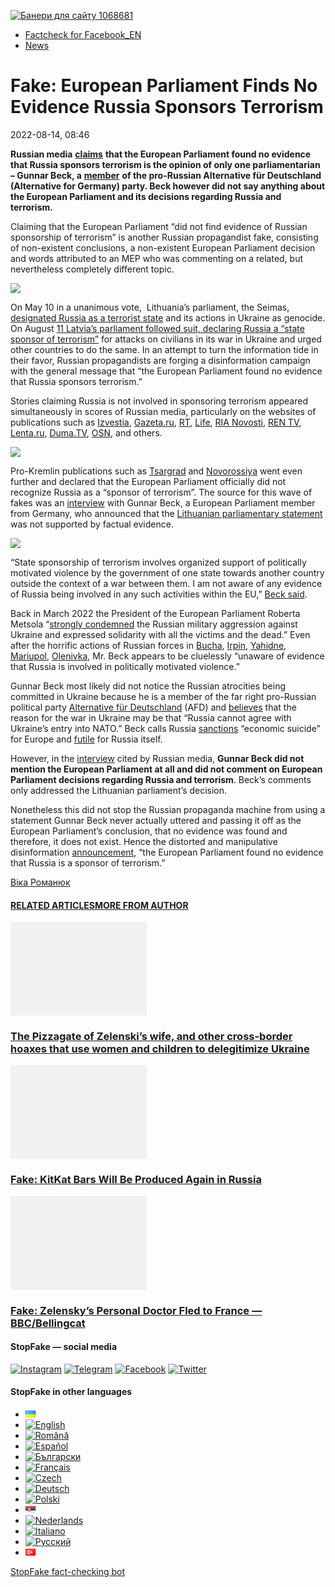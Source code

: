 [![](https://www.stopfake.org/content/uploads/2022/08/Baneri-dlya-sai-tu-1068681-11.png "Банери для сайту 1068681")](https://www.stopfake.org/content/uploads/2022/08/Baneri-dlya-sai-tu-1068681-11.png)

*   [Factcheck for Facebook\_EN](https://www.stopfake.org/en/category/factcheck-facebook-en/)
*   [News](https://www.stopfake.org/en/category/news/)

Fake: European Parliament Finds No Evidence Russia Sponsors Terrorism
=====================================================================

2022-08-14, 08:46

[](https://www.facebook.com/sharer/sharer.php?u=https%3A%2F%2Fwww.stopfake.org%2Fen%2Ffake-european-parliament-finds-no-evidence-russia-sponsors-terrorism%2F "Facebook")[](viber://forward?text=Fake%3A%20European%20Parliament%20Finds%20No%20Evidence%20Russia%20Sponsors%20Terrorism%20https%3A%2F%2Fwww.stopfake.org%2Fen%2Ffake-european-parliament-finds-no-evidence-russia-sponsors-terrorism%2F "Viber")[](https://twitter.com/intent/tweet?text=Fake%3A%20European%20Parliament%20Finds%20No%20Evidence%20Russia%20Sponsors%20Terrorism&url=https%3A%2F%2Fwww.stopfake.org%2Fen%2Ffake-european-parliament-finds-no-evidence-russia-sponsors-terrorism%2F "X")[](https://api.whatsapp.com/send?text=Fake%3A%20European%20Parliament%20Finds%20No%20Evidence%20Russia%20Sponsors%20Terrorism%20https%3A%2F%2Fwww.stopfake.org%2Fen%2Ffake-european-parliament-finds-no-evidence-russia-sponsors-terrorism%2F "Whatsapp")[](https://www.stopfake.org/en/fake-european-parliament-finds-no-evidence-russia-sponsors-terrorism/)[](https://telegram.me/share/url?url=https%3A%2F%2Fwww.stopfake.org%2Fen%2Ffake-european-parliament-finds-no-evidence-russia-sponsors-terrorism%2F&text=Fake%3A%20European%20Parliament%20Finds%20No%20Evidence%20Russia%20Sponsors%20Terrorism "Telegram")[](https://www.instagram.com/ "Instagram")

  

**Russian media** [**claims**](https://iz.ru/1378668/2022-08-12/v-evroparlamente-ne-nashli-dokazatelstv-sponsirovaniia-terrorizma-rossiei) **that the European Parliament found no evidence that Russia sponsors terrorism is the opinion of only one parliamentarian – Gunnar Beck, a** [**member**](https://www.europarl.europa.eu/meps/en/132191/GUNNAR_BECK/home) **of the pro-Russian Alternative für Deutschland (Alternative for Germany) party. Beck however did not say anything about the European Parliament and its decisions regarding Russia and terrorism.**

Claiming that the European Parliament “did not find evidence of Russian sponsorship of terrorism” is another Russian propagandist fake, consisting of non-existent conclusions, a non-existent European Parliament decision and words attributed to an MEP who was commenting on a related, but nevertheless completely different topic.

![](https://www.stopfake.org/content/uploads/2022/08/Screenshot_1-1024x693-1.png)

On May 10 in a unanimous vote,  Lithuania’s parliament, the Seimas, [designated Russia as a terrorist state](https://www.npr.org/2022/05/10/1097911440/lithuania-russia-terrorism-genocide-ukraine) and its actions in Ukraine as genocide. On August [11 Latvia’s parliament followed suit, declaring Russia a “state sponsor of terrorism”](https://apnews.com/article/russia-ukraine-latvia-terrorism-government-and-politics-3bafb28ab5e1bec6327311aa810fbf55) for attacks on civilians in its war in Ukraine and urged other countries to do the same. In an attempt to turn the information tide in their favor, Russian propagandists are forging a disinformation campaign with the general message that “the European Parliament found no evidence that Russia sponsors terrorism.”

Stories claiming Russia is not involved in sponsoring terrorism appeared simultaneously in scores of Russian media, particularly on the websites of publications such as [Izvestia](https://iz.ru/1378668/2022-08-12/v-evroparlamente-ne-nashli-dokazatelstv-sponsirovaniia-terrorizma-rossiei), [Gazeta.ru](https://www.gazeta.ru/politics/news/2022/08/12/18317552.shtml), [RT](https://russian.rt.com/ussr/news/1036501-deputat-ep-bek-rossiya), [Life](https://life.ru/p/1515972), [RIA Novosti](http://v), [REN TV](https://ren.tv/news/v-mire/1011559-evroparlament-ne-vidit-faktov-sponsirovaniia-terrorizma-rossiei), [Lenta.ru](https://lenta.ru/news/2022/08/12/ep_terrorism_proof/), [Duma.TV](https://dumatv.ru/news/evroparlament-ne-nashel-dokazatelstv-sponsirovaniya-terrorizma-rossiei), [OSN](https://www.osnmedia.ru/world/evroparlament-ne-obnaruzhil-dokazatelstv-sponsirovaniya-terrorizma-rossiej/), and others.

![](https://www.stopfake.org/content/uploads/2022/08/ipiccy_image-1-1024x577-1.jpeg)

Pro-Kremlin publications such as [Tsargrad](https://md.tsargrad.tv/news/u-latvii-razryv-shablonov-evroparlament-ne-priznal-rossiju-sponsorom-terrorizma_604068https:/md.tsargrad.tv/news/u-latvii-razryv-shablonov-evroparlament-ne-priznal-rossiju-sponsorom-terrorizma_604068) and [Novorossiya](https://novorosinform.org/evroparlament-ne-priznal-rossiyu-sponsorom-terrorizma-101463.html) went even further and declared that the European Parliament officially did not recognize Russia as a “sponsor of terrorism”. The source for this wave of fakes was an [interview](https://iz.ru/1378668/2022-08-12/v-evroparlamente-ne-nashli-dokazatelstv-sponsirovaniia-terrorizma-rossiei) with Gunnar Beck, a European Parliament member from Germany, who announced that the [Lithuanian parliamentary statement](https://www.saeima.lv/en/news/saeima-news/31309-saeima-adopts-statement-declaring-russia-a-state-sponsor-of-terrorism) was not supported by factual evidence.

![](https://www.stopfake.org/content/uploads/2022/08/ipiccy_image-1-1-1024x279-1.jpeg)

“State sponsorship of terrorism involves organized support of politically motivated violence by the government of one state towards another country outside the context of a war between them. I am not aware of any evidence of Russia being involved in any such activities within the EU,” [Beck said](https://iz.ru/1378668/2022-08-12/v-evroparlamente-ne-nashli-dokazatelstv-sponsirovaniia-terrorizma-rossiei).

Back in March 2022 the President of the European Parliament Roberta Metsola “[strongly condemned](https://zn.ua/POLITICS/evroparlament-osudil-ahressiju-rossii-po-otnosheniju-k-ukraine.html) the Russian military aggression against Ukraine and expressed solidarity with all the victims and the dead.” Even after the horrific actions of Russian forces in [Bucha](https://www.stopfake.org/ru/fejk-massovye-zhertvy-sredi-mirnogo-naseleniya-kievskoj-oblasti-postanovka/), [Irpin](https://www.stopfake.org/en/fake-ukrainian-military-ignoring-humanitarian-corridors-take-civilian-hostages-in-irpin/), [Yahidne](https://www.stopfake.org/ru/fejk-lavrova-oon-vret-o-voennyh-prestupleniyah-rossiyan-v-yagodnom/), [Mariupol](https://www.stopfake.org/ru/rossmi-bezosnovatelno-obvinili-azov-v-podryve-teatra-v-mariupole/), [Olenivka](https://www.stopfake.org/en/fake-ukrainian-military-shell-olenivka-with-himars-on-president-zelensky-s-orders/), Mr. Beck appears to be cluelessly “unaware of evidence that Russia is involved in politically motivated violence.”

Gunnar Beck most likely did not notice the Russian atrocities being committed in Ukraine because he is a member of the far right pro-Russian political party [Alternative für Deutschland](https://www.bbc.com/news/world-europe-37274201) (AFD) and [believes](https://iz.ru/1350668/valeriia-shiriaeva/otkaz-ot-energonositelei-rf-stal-ekonomicheskim-samoubiistvom) that the reason for the war in Ukraine may be that “Russia cannot agree with Ukraine’s entry into NATO.” Beck calls Russia [sanctions](https://life.ru/p/1503121) “economic suicide” for Europe and [futile](https://ria.ru/20220222/sanktsii-1774252053.html) for Russia itself.

However, in the [interview](https://iz.ru/1378668/2022-08-12/v-evroparlamente-ne-nashli-dokazatelstv-sponsirovaniia-terrorizma-rossiei) cited by Russian media, **Gunnar Beck did not mention the European Parliament at all and did not comment on European Parliament decisions regarding Russia and terrorism**. Beck’s comments only addressed the Lithuanian parliament’s decision.

Nonetheless this did not stop the Russian propaganda machine from using a statement Gunnar Beck never actually uttered and passing it off as the European Parliament’s conclusion, that no evidence was found and therefore, it does not exist. Hence the distorted and manipulative disinformation [announcement](https://iz.ru/1378668/2022-08-12/v-evroparlamente-ne-nashli-dokazatelstv-sponsirovaniia-terrorizma-rossiei), “the European Parliament found no evidence that Russia is a sponsor of terrorism.”

  

[](https://www.facebook.com/sharer/sharer.php?u=https%3A%2F%2Fwww.stopfake.org%2Fen%2Ffake-european-parliament-finds-no-evidence-russia-sponsors-terrorism%2F "Facebook")[](viber://forward?text=Fake%3A%20European%20Parliament%20Finds%20No%20Evidence%20Russia%20Sponsors%20Terrorism%20https%3A%2F%2Fwww.stopfake.org%2Fen%2Ffake-european-parliament-finds-no-evidence-russia-sponsors-terrorism%2F "Viber")[](https://twitter.com/intent/tweet?text=Fake%3A%20European%20Parliament%20Finds%20No%20Evidence%20Russia%20Sponsors%20Terrorism&url=https%3A%2F%2Fwww.stopfake.org%2Fen%2Ffake-european-parliament-finds-no-evidence-russia-sponsors-terrorism%2F "X")[](https://api.whatsapp.com/send?text=Fake%3A%20European%20Parliament%20Finds%20No%20Evidence%20Russia%20Sponsors%20Terrorism%20https%3A%2F%2Fwww.stopfake.org%2Fen%2Ffake-european-parliament-finds-no-evidence-russia-sponsors-terrorism%2F "Whatsapp")[](https://www.stopfake.org/en/fake-european-parliament-finds-no-evidence-russia-sponsors-terrorism/)[](https://telegram.me/share/url?url=https%3A%2F%2Fwww.stopfake.org%2Fen%2Ffake-european-parliament-finds-no-evidence-russia-sponsors-terrorism%2F&text=Fake%3A%20European%20Parliament%20Finds%20No%20Evidence%20Russia%20Sponsors%20Terrorism "Telegram")[](https://www.instagram.com/ "Instagram")

[Віка Романюк](#)

#### [RELATED ARTICLES](#)[MORE FROM AUTHOR](#)

[![](data:image/png;base64,iVBORw0KGgoAAAANSUhEUgAAANoAAACWAQMAAACCSQSPAAAAA1BMVEWurq51dlI4AAAAAXRSTlMmkutdmwAAABpJREFUWMPtwQENAAAAwiD7p7bHBwwAAAAg7RD+AAGXD7BoAAAAAElFTkSuQmCC "The Pizzagate of Zelenski’s wife, and other cross-border hoaxes that use women and children to delegitimize Ukraine")](https://www.stopfake.org/en/the-pizzagate-of-zelenski-s-wife-and-other-cross-border-hoaxes-that-use-women-and-children-to-delegitimize-ukraine/ "The Pizzagate of Zelenski’s wife, and other cross-border hoaxes that use women and children to delegitimize Ukraine")

### [The Pizzagate of Zelenski’s wife, and other cross-border hoaxes that use women and children to delegitimize Ukraine](https://www.stopfake.org/en/the-pizzagate-of-zelenski-s-wife-and-other-cross-border-hoaxes-that-use-women-and-children-to-delegitimize-ukraine/ "The Pizzagate of Zelenski’s wife, and other cross-border hoaxes that use women and children to delegitimize Ukraine")

[![](data:image/png;base64,iVBORw0KGgoAAAANSUhEUgAAANoAAACWAQMAAACCSQSPAAAAA1BMVEWurq51dlI4AAAAAXRSTlMmkutdmwAAABpJREFUWMPtwQENAAAAwiD7p7bHBwwAAAAg7RD+AAGXD7BoAAAAAElFTkSuQmCC "Fake: KitKat Bars Will Be Produced Again in Russia")](https://www.stopfake.org/en/fake-kitkat-bars-will-be-produced-again-in-russia/ "Fake: KitKat Bars Will Be Produced Again in Russia")

### [Fake: KitKat Bars Will Be Produced Again in Russia](https://www.stopfake.org/en/fake-kitkat-bars-will-be-produced-again-in-russia/ "Fake: KitKat Bars Will Be Produced Again in Russia")

[![](data:image/png;base64,iVBORw0KGgoAAAANSUhEUgAAANoAAACWAQMAAACCSQSPAAAAA1BMVEWurq51dlI4AAAAAXRSTlMmkutdmwAAABpJREFUWMPtwQENAAAAwiD7p7bHBwwAAAAg7RD+AAGXD7BoAAAAAElFTkSuQmCC "Fake: Zelensky’s Personal Doctor Fled to France — BBC/Bellingcat")](https://www.stopfake.org/en/fake-zelensky-s-personal-doctor-fled-to-france-bbc-bellingcat/ "Fake: Zelensky’s Personal Doctor Fled to France — BBC/Bellingcat")

### [Fake: Zelensky’s Personal Doctor Fled to France — BBC/Bellingcat](https://www.stopfake.org/en/fake-zelensky-s-personal-doctor-fled-to-france-bbc-bellingcat/ "Fake: Zelensky’s Personal Doctor Fled to France — BBC/Bellingcat")

[](#)[](#)

#### StopFake — social media

[![Instagram](https://www.stopfake.org/content/uploads/2020/09/inAsset-1.png)](https://www.instagram.com/stopfakingnews/) [![Telegram](https://www.stopfake.org/content/uploads/2020/09/teAsset-1.png)](https://t.me/StopFake) [![Facebook](https://www.stopfake.org/content/uploads/2020/10/facebook.png)](https://www.facebook.com/stopfakeukraine) [![Twitter](https://www.stopfake.org/content/uploads/2024/03/twitter_x_new_logo_x_rounded_icon_256078.png)](https://twitter.com/StopFakingNews)

#### StopFake in other languages

*   [![Українська](data:image/png;base64,iVBORw0KGgoAAAANSUhEUgAAABAAAAALCAMAAABBPP0LAAAAb1BMVEUAhP8AfP0Ac/oAZ/UAV/B5yv9wxv5iwf1WvP1Ot/gAQOlMt/1Bs/s1rfkpqPdBsfYdovUAkciK0edqwuBautpNtdZAr9IATZr43QD8/GX6+kn5+Tr4+C329iD09BTy8g309DHguQDy8iruzwDnwwAuoRPoAAAASElEQVR4AU3MAQYDQRAF0Ve9WRAQYO5/zUgSDIxf8DQdiGR3I7v0YOLS3ns4PPt8Wq86vn6vVht7NRzG0OHRSpDb8Gt5IvjAHy/kBL+aIRygAAAAAElFTkSuQmCC)](https://www.stopfake.org/uk/fejk-u-yevroparlamenti-ne-znajshli-dokaziv-sponsoruvannya-terorizmu-rosiyeyu/)
*   [![English](/content/polylang/en_US.png)](https://www.stopfake.org/en/fake-european-parliament-finds-no-evidence-russia-sponsors-terrorism/)
*   [![Română](/content/polylang/ro_RO.png)](https://www.stopfake.org/ro/pagina-principala/)
*   [![Español](/content/polylang/es_ES.png)](https://www.stopfake.org/es/falso-el-parlamento-europeo-no-ha-encontrado-la-evidencia-del-patrocinio-del-terrorismo-por-rusia/)
*   [![Български](/content/polylang/bg_BG.png)](https://www.stopfake.org/bg/nachalo/)
*   [![Français](/content/polylang/fr_FR.png)](https://www.stopfake.org/fr/faux-le-parlement-europeen-n-a-trouve-aucune-preuve-que-la-russie-est-un-etat-qui-soutient-le-terrorisme/)
*   [![Czech](/content/polylang/cs_CZ.png)](https://www.stopfake.org/cz/domu/)
*   [![Deutsch](/content/polylang/de_DE.png)](https://www.stopfake.org/de/start/)
*   [![Polski](/content/polylang/pl_PL.png)](https://www.stopfake.org/pl/strona-glowna/)
*   [![Српски језик](data:image/png;base64,iVBORw0KGgoAAAANSUhEUgAAABAAAAALCAMAAABBPP0LAAAAbFBMVEXkAADhAADbAADSAADMAADHAADzY1jnXlTcWVDBAADoNjbWMjPogFXlflTNPkL19XYAHno2grgAWqLto6TwubkAVZkwc6QAGmwAHXc1f7b19fXy8vLuxMU0frPaeHrSXWDm5ubrztDPb3Pr6+sXdtjeAAAAVklEQVR4AQXBQQqCABRAwXn5E4lo0/3vGK2SMJtJQkjUFQTRZFQd4DCw5ASYR+lr/S1Qs7XrXjtgzO6WE2Aux+b18L4H53qB57o+wybTyU7wwWw4APAHXWkRm6nRMmoAAAAASUVORK5CYII=)](https://www.stopfake.org/sr/naslovna/)
*   [![Nederlands](/content/polylang/nl_NL.png)](https://www.stopfake.org/nl/home-2/)
*   [![Italiano](/content/polylang/it_IT.png)](https://www.stopfake.org/it/home/)
*   [![Русский](/content/polylang/ru_RU.png)](https://www.stopfake.org/ru/fejk-v-evroparlamente-ne-nashli-dokazatelstv-sponsirovaniya-terrorizma-rossiej/)
*   [![Türkçe](data:image/png;base64,iVBORw0KGgoAAAANSUhEUgAAABAAAAALCAMAAABBPP0LAAAARVBMVEX+AAD3AADwAAD+fHz9cHH7ZGT9WVn6UFDpAAD9oKD5Q0P5OTn2MzP1Kir7ubr65ub1Gxv69PTzDw/kAAD319ffAAD4iooXHQ3FAAAAYklEQVR4AT3HhW0EQRQD0Oc/KG3/dQYEYTg2O+4IQbTHydWt0fw2Sfz8Fuw51+U3On7a6/pc/as1UZLDyuq13lWOwpdPn3+v7XJiDD3DR1N87Qr5WXX9zyQ9opEIOwkmDgr/ZXASmpFRqe0AAAAASUVORK5CYII=)](https://www.stopfake.org/tr/ana-sayfa-2/)

[StopFake fact-checking bot](https://t.me/StopFakeUkraine_bot)